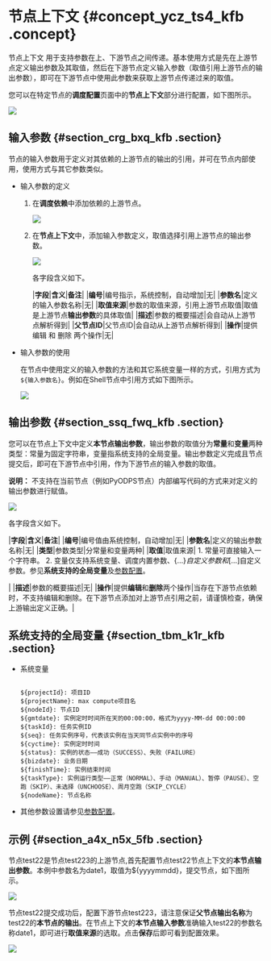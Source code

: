 # 节点上下文 {#concept_ycz_ts4_kfb .concept}

节点上下文 用于支持参数在上、下游节点之间传递。基本使用方式是先在上游节点定义输出参数及其取值，然后在下游节点定义输入参数（取值引用上游节点的输出参数），即可在下游节点中使用此参数来获取上游节点传递过来的取值。

您可以在特定节点的**调度配置**页面中的**节点上下文**部分进行配置，如下图所示。

![](http://static-aliyun-doc.oss-cn-hangzhou.aliyuncs.com/assets/img/22783/155324417613560_zh-CN.png)

## 输入参数 {#section_crg_bxq_kfb .section}

节点的输入参数用于定义对其依赖的上游节点的输出的引用，并可在节点内部使用，使用方式与其它参数类似。

-   输入参数的定义
    1.  在**调度依赖**中添加依赖的上游节点。

        ![](http://static-aliyun-doc.oss-cn-hangzhou.aliyuncs.com/assets/img/22783/155324417613562_zh-CN.png)

    2.  在**节点上下文**中，添加输入参数定义，取值选择引用上游节点的输出参数。

        ![](http://static-aliyun-doc.oss-cn-hangzhou.aliyuncs.com/assets/img/22783/155324417713563_zh-CN.png)

        各字段含义如下。

        |**字段**|**含义**|**备注**|
        |**编号**|​编号指示，系统控制，自动增加|无​|
        |**参数名**|​定义的输入参数名称|无​|
        |**取值来源**|​参数的取值来源，引用上游节点取值|​取值是上游节点**输出参数**的具体取值|
        |**描述**|​参数的概要描述|​会自动从上游节点解析得到|
        |**父节点ID**|​父节点ID|​会自动从上游节点解析得到|
        |**操作**|​提供 编辑 和 删除 两个操作|无​|

-   输入参数的使用

    在节点中使用定义的输入参数的方法和其它系统变量一样的方式，引用方式为 `${输入参数名}`。例如在Shell节点中引用方式如下图所示。

    ![](http://static-aliyun-doc.oss-cn-hangzhou.aliyuncs.com/assets/img/22783/155324417713564_zh-CN.png)


## 输出参数 {#section_ssq_fwq_kfb .section}

您可以在节点上下文中定义**本节点输出参数**，输出参数的取值分为**常量**和**变量**两种类型：常量为固定字符串，变量指系统支持的全局变量。输出参数定义完成且节点提交后，即可在下游节点中引用，作为下游节点的输入参数的取值。

**说明：** 不支持在当前节点（例如PyODPS节点）内部编写代码的方式来对定义的输出参数进行赋值。

![](http://static-aliyun-doc.oss-cn-hangzhou.aliyuncs.com/assets/img/22783/155324417713561_zh-CN.png)

各字段含义如下。

|**字段**|**含义**|**备注**|
|**编号**|编号值由系统控制，自动增加|无|
|**参数名**|定义的输出参数名称|无|
|**类型**|参数类型|分常量和变量两种|
|**取值**|取值来源| 1.  常量可直接输入一个字符串。
2.  变量仅支持系统变量、调度内置参数、$\{…\}自定义参数和$\[…\]自定义参数。参见**系统支持的全局变量**及[参数配置](intl.zh-CN/使用指南/数据开发/调度配置/参数配置.md#)。

 |
|**描述**|参数的概要描述|无|
|**操作**|提供**编辑**和**删除**两个操作|当存在下游节点依赖时，不支持编辑和删除。在下游节点添加对上游节点引用之前，请谨慎检查，确保上游输出定义正确。|

## 系统支持的全局变量 {#section_tbm_k1r_kfb .section}

-   系统变量

    ```
    
    ${projectId}: 项目ID
    ${projectName}: max compute项目名
    ${nodeId}: 节点ID
    ${gmtdate}: 实例定时时间所在天的00:00:00，格式为yyyy-MM-dd 00:00:00
    ${taskId}: 任务实例ID
    ${seq}: 任务实例序号，代表该实例在当天同节点实例中的序号
    ${cyctime}: 实例定时时间
    ${status}: 实例的状态——成功（SUCCESS）、失败（FAILURE）
    ${bizdate}: 业务日期
    ${finishTime}: 实例结束时间
    ${taskType}: 实例运行类型——正常（NORMAL）、手动（MANUAL）、暂停（PAUSE）、空跑（SKIP）、未选择（UNCHOOSE）、周月空跑（SKIP_CYCLE）
    ${nodeName}: 节点名称
    ```

-   其他参数设置请参见[参数配置](intl.zh-CN/使用指南/数据开发/调度配置/参数配置.md#)。

## 示例 {#section_a4x_n5x_5fb .section}

节点test22是节点test223的上游节点,首先配置节点test22节点上下文的**本节点输出参数**。本例中参数名为date1，取值为$\{yyyymmdd\}，提交节点，如下图所示。

![](http://static-aliyun-doc.oss-cn-hangzhou.aliyuncs.com/assets/img/22783/155324417732180_zh-CN.png)

节点test22提交成功后，配置下游节点test223，请注意保证**父节点输出名称**为test22的**本节点的输出**。在节点上下文的**本节点输入参数**准确输入test22的参数名称date1，即可进行**取值来源**的选取。点击**保存**后即可看到配置效果。

![](http://static-aliyun-doc.oss-cn-hangzhou.aliyuncs.com/assets/img/22783/155324417732181_zh-CN.png)

